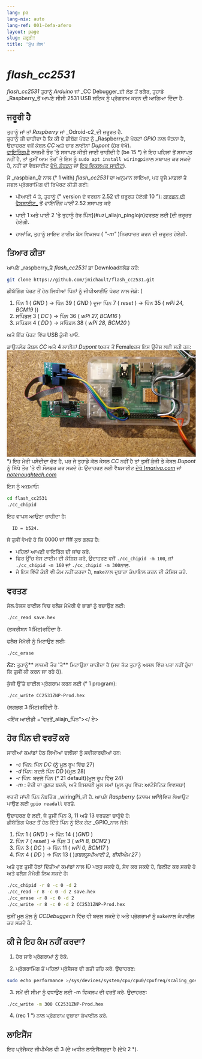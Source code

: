 ```yaml
---
lang: pa
lang-niv: auto
lang-ref: 001-ĉefa-afero
layout: page
slug: ਜ਼ਰੂਰੀ!
title: 'ਮੁੱਖ ਗੱਲ'
---
```


# _flash\_cc2531_
 _flash\_cc2531_ ਤੁਹਾਨੂੰ _Arduino_ ਜਾਂ _CC Debugger_ਦੀ ਲੋੜ ਤੋਂ ਬਗੈਰ, ਤੁਹਾਡੇ _Raspberry_ਤੋਂ ਆਪਣੇ ਸੀਸੀ 2531 USB ਸਟਿਕ ਨੂੰ ਪ੍ਰੋਗਰਾਮ ਕਰਨ ਦੀ ਆਗਿਆ ਦਿੰਦਾ ਹੈ.

## ਜਰੂਰੀ ਹੈ
ਤੁਹਾਨੂੰ ਜਾਂ ਤਾਂ _Raspberry_ ਜਾਂ _Odroid-c2_ਦੀ ਜ਼ਰੂਰਤ ਹੈ.  
ਤੁਹਾਨੂੰ ਕੀ ਚਾਹੀਦਾ ਹੈ ਕਿ ਕੀ ਦੇ ਡੀਬੱਗ ਪੋਰਟ ਨੂੰ _Raspberry_ਦੇ ਪੋਰਟਾਂ _GPIO_ ਨਾਲ ਜੋੜਨਾ ਹੈ, ਉਦਾਹਰਣ ਵਜੋਂ ਕੇਬਲ _CC_ ਅਤੇ ਚਾਰ ਲਾਈਨਾਂ _Dupont_ (ਹੋਰ ਵੇਖੋ).   
[ਵਾਇਰਿੰਗਪੀ](http://wiringpi.com/) ਲਾਜ਼ਮੀ ਤੌਰ 'ਤੇ ਸਥਾਪਤ ਕੀਤੀ ਜਾਣੀ ਚਾਹੀਦੀ ਹੈ (be 15 °) ਜੇ ਇਹ ਪਹਿਲਾਂ ਤੋਂ ਸਥਾਪਤ ਨਹੀਂ ਹੈ, ਤਾਂ ਤੁਸੀਂ ਆਮ ਤੌਰ' ਤੇ ਇਸ ਨੂੰ `sudo apt install wiringpi`ਨਾਲ ਸਥਾਪਤ ਕਰ ਸਕਦੇ ਹੋ, ਨਹੀਂ ਤਾਂ ਵੈਬਸਾਈਟ [ ਦੇਖੋ._ਗੋਰਡਨ_](http://wiringpi.com/) ਜਾਂ [ਇਹ ਵਿਕਲਪਕ ਸਾਈਟ](https://github.com/WiringPi/WiringPi)).  

ਮੈਂ _raspbian_ਦੇ ਨਾਲ (° 1 with) _flash\_cc2531_ ਦਾ ਅਨੁਮਾਨ ਲਾਇਆ, ਪਰ ਦੂਜੇ ਮਾਡਲਾਂ ਤੇ ਸਫਲ ਪ੍ਰੋਗਰਾਮਿੰਗ ਦੀ ਰਿਪੋਰਟ ਕੀਤੀ ਗਈ:
* ਪੀਆਈ 4 ਤੇ, ਤੁਹਾਨੂੰ (° version ਦੇ ਵਰਜ਼ਨ 2.52 ਦੀ ਜ਼ਰੂਰਤ ਹੋਏਗੀ 10 °):  [ਗਾਰਡਨ ਦੀ ਵੈਬਸਾਈਟ_](http://wiringpi.com/wiringpi-updated-to-2-52-for-the-raspberry-pi-4b/)  ਤੋਂ _ਵਾਇਰਿੰਗ ਪਾਈ_ 2.52 ਸਥਾਪਤ ਕਰੋ
* ਪਾਈ 1 ਅਤੇ ਪਾਈ 2 'ਤੇ ਤੁਹਾਨੂੰ ਹੋਰ ਪਿੰਨ](#uzi_aliajn_pinglojn)ਵਰਤਣ ਲਈ [ਦੀ ਜ਼ਰੂਰਤ ਹੋਏਗੀ.  

* ਹਾਲਾਂਕਿ, ਤੁਹਾਨੂੰ ਸ਼ਾਇਦ ਟਾਈਮ ਬੇਸ ਵਿਕਲਪ ( _"-m"_ )ਨਿਰਧਾਰਤ ਕਰਨ ਦੀ ਜ਼ਰੂਰਤ ਹੋਏਗੀ.



## ਤਿਆਰ ਕੀਤਾ

ਆਪਣੇ _raspberry_ਤੇ _flash\_cc2531_ ਡਾ Downloadਨਲੋਡ ਕਰੋ:
```bash
git clone https://github.com/jmichault/flash_cc2531.git
```
ਡੀਬੱਗਿੰਗ ਪੋਰਟ ਤੋਂ ਹੇਠ ਲਿਖੀਆਂ ਪਿੰਨਾਂ ਨੂੰ ਜੀਪੀਆਈਓ ਪੋਰਟ ਨਾਲ ਜੋੜੋ: (
1. ਪਿੰਨ 1 ( _GND_ ) -> ਪਿੰਨ 39 ( _GND_ )
ਦੂਜਾ ਪਿੰਨ 7 ( _reset_ ) -> ਪਿੰਨ 35 ( _wPi 24, BCM19_ ))
3. ਸਪਿੰਡਲ 3 ( _DC_ ) -> ਪਿੰਨ 36 ( _wPi 27, BCM16_ )
4. ਸਪਿੰਡਲ 4 ( _DD_ ) -> ਸਪਿੰਡਲ 38 ( _wPi 28, BCM20_ )

ਅਤੇ ਇੱਕ ਪੋਰਟ ਵਿੱਚ USB ਕੁੰਜੀ ਪਾਓ.

ਡਾਉਨਲੋਡ ਕੇਬਲ _CC_ ਅਤੇ 4 ਲਾਈਨਾਂ _Dupont_ toਰਤ ਤੋਂ Femaleਰਤ ਇਸ ਉਦੇਸ਼ ਲਈ ਸਹੀ ਹਨ:
![ਕੁੰਜੀ ਦੀ ਫੋਟੋ ਅਤੇ _ਰਸਬੇਰੀ_](https://github.com/jmichault/files/raw/master/Raspberry-CC2531.jpg)°)
ਇਹ ਮੇਰੀ ਪਸੰਦੀਦਾ ਚੋਣ ਹੈ, ਪਰ ਜੇ ਤੁਹਾਡੇ ਕੋਲ ਕੇਬਲ _CC_ ਨਹੀਂ ਹੈ ਤਾਂ ਤੁਸੀਂ ਕੁੰਜੀ ਤੇ ਕੇਬਲ _Dupont_ ਨੂੰ ਸਿੱਧੇ ਤੌਰ 'ਤੇ ਵੀ ਸੌਲਡਰ ਕਰ ਸਕਦੇ ਹੋ: ਉਦਾਹਰਣ ਲਈ ਵੈਬਸਾਈਟ [ ਦੇਖੋ )_mariva.com_](https://lemariva.com/blog/2019/08/zigbee-flashing-cc2531-using-raspberry-pi-without-cc-debugger) ਜਾਂ [ _notenoughtech.com_](https://notenoughtech.com/home-automation/flashing-cc2531-without-cc-debugger/)


ਇਸ ਨੂੰ ਅਜ਼ਮਾਓ:
```bash
cd flash_cc2531
./cc_chipid
```
ਇਹ ਵਾਪਸ ਆਉਣਾ ਚਾਹੀਦਾ ਹੈ:
```
  ID = b524.
```
ਜੇ ਤੁਸੀਂ ਵੇਖਦੇ ਹੋ ਕਿ 0000 ਜਾਂ ffff ਕੁਝ ਗਲਤ ਹੈ:
* ਪਹਿਲਾਂ ਆਪਣੀ ਵਾਇਰਿੰਗ ਦੀ ਜਾਂਚ ਕਰੋ.
* ਫਿਰ ਉੱਚ ਬੇਸ ਟਾਈਮ ਦੀ ਕੋਸ਼ਿਸ਼ ਕਰੋ, ਉਦਾਹਰਣ ਵਜੋਂ `./cc_chipid -m 100`, ਜਾਂ `./cc_chipid -m 160` ਜਾਂ `./cc_chipid -m 300`ਨਾਲ.
* ਜੇ ਇਸ ਵਿੱਚੋਂ ਕੋਈ ਵੀ ਕੰਮ ਨਹੀਂ ਕਰਦਾ ਹੈ, `make`ਨਾਲ ਦੁਬਾਰਾ ਕੰਪਾਇਲ ਕਰਨ ਦੀ ਕੋਸ਼ਿਸ਼ ਕਰੋ.


## ਵਰਤਣ
ਸੇਲ.ਹੇਕਸ ਫਾਈਲ ਵਿਚ ਫਲੈਸ਼ ਮੈਮੋਰੀ ਦੇ ਭਾਗਾਂ ਨੂੰ ਬਚਾਉਣ ਲਈ:
```bash
./cc_read save.hex
```
(ਤਕਰੀਬਨ 1 ਮਿੰਟ)ਰਹਿੰਦਾ ਹੈ.

ਫਲੈਸ਼ ਮੈਮੋਰੀ ਨੂੰ ਮਿਟਾਉਣ ਲਈ:
```bash
./cc_erase
```
**ਨੋਟ:** ਤੁਹਾਨੂੰ** ਲਾਜ਼ਮੀ ਤੌਰ 'ਤੇ** ਮਿਟਾਉਣਾ ਚਾਹੀਦਾ ਹੈ (ਜਦ ਤੱਕ ਤੁਹਾਨੂੰ ਅਸਲ ਵਿੱਚ ਪਤਾ ਨਹੀਂ ਹੁੰਦਾ ਕਿ ਤੁਸੀਂ ਕੀ ਕਰਨ ਜਾ ਰਹੇ ਹੋ).

ਕੁੰਜੀ ਉੱਤੇ ਫਾਈਲ ਪ੍ਰੋਗਰਾਮ ਕਰਨ ਲਈ (° 1 program):
```bash
./cc_write CC2531ZNP-Prod.hex
```
(ਲਗਭਗ 3 ਮਿੰਟ)ਰਹਿੰਦੀ ਹੈ.

<ਇੱਕ ਆਈਡੀ ="ਵਰਤੋਂ_aliajn_ਪਿੰਨ"></ ਏ>
## ਹੋਰ ਪਿੰਨ ਦੀ ਵਰਤੋਂ ਕਰੋ
ਸਾਰੀਆਂ ਕਮਾਂਡਾਂ ਹੇਠ ਲਿਖੀਆਂ ਦਲੀਲਾਂ ਨੂੰ ਸਵੀਕਾਰਦੀਆਂ ਹਨ:
* _-c_ ਪਿੰਨ: ਪਿੰਨ _DC_ (ਨੂੰ ਮੂਲ ਰੂਪ ਵਿੱਚ 27)
* _-d_ ਪਿੰਨ: ਬਦਲੋ ਪਿੰਨ _DD_ )(ਮੂਲ 28)
* _-r_ ਪਿੰਨ: ਬਦਲੋ ਪਿੰਨ (° 21 default)(ਮੂਲ ਰੂਪ ਵਿੱਚ 24)
* _-m_ : ਦੇਰੀ ਦਾ ਗੁਣਕ ਬਦਲੋ, ਅਤੇ ਇਸਲਈ ਮੂਲ ਸਮਾਂ (ਮੂਲ ਰੂਪ ਵਿੱਚ: ਆਟੋਮੈਟਿਕ ਵਿਵਸਥਾ)

ਵਰਤੀ ਜਾਂਦੀ ਪਿੰਨ ਨੰਬਰਿੰਗ _wiringPi_ਦੀ ਹੈ. ਆਪਣੇ _Raspberry_ (ਕਾਲਮ _wPi_)ਵਿਚ ਲੇਆਉਟ ਪਾਉਣ ਲਈ `gpio readall` ਵਰਤੋ.

ਉਦਾਹਰਣ ਦੇ ਲਈ, ਜੇ ਤੁਸੀਂ ਪਿੰਨ 3, 11 ਅਤੇ 13 ਵਰਤਣਾ ਚਾਹੁੰਦੇ ਹੋ:  
ਡੀਬੱਗਿੰਗ ਪੋਰਟ ਤੋਂ ਹੇਠ ਦਿੱਤੇ ਪਿੰਨ ਨੂੰ ਇੱਕ ਗੇਟ _GPIO_ਨਾਲ ਜੋੜੋ:
1. ਪਿੰਨ 1 ( _GND_ ) -> ਪਿੰਨ 14 ( )_GND_ )
2. ਪਿੰਨ 7 ( _reset_ ) -> ਪਿੰਨ 3 ( _wPi 8, BCM2_ )
3. ਪਿੰਨ 3 ( _DC_ ) -> ਪਿੰਨ 11 ( _wPi 0, BCM17_ )
4. ਪਿੰਨ 4 ( _DD_ ) -> ਪਿੰਨ 13 ( )_ਡਬਲਯੂਪੀਆਈ 2, ਬੀਸੀਐਮ 27_ )

ਅਤੇ ਹੁਣ ਤੁਸੀਂ ਹੇਠਾਂ ਦਿੱਤੀਆਂ ਕਮਾਂਡਾਂ ਨਾਲ ID ਪੜ੍ਹ ਸਕਦੇ ਹੋ, ਸੇਵ ਕਰ ਸਕਦੇ ਹੋ, ਡਿਲੀਟ ਕਰ ਸਕਦੇ ਹੋ ਅਤੇ ਫਲੈਸ਼ ਮੈਮੋਰੀ ਲਿਖ ਸਕਦੇ ਹੋ:
```bash
./cc_chipid -r 8 -c 0 -d 2
./cc_read -r 8 -c 0 -d 2 save.hex
./cc_erase -r 8 -c 0 -d 2
./cc_write -r 8 -c 0 -d 2 CC2531ZNP-Prod.hex
```

ਤੁਸੀਂ ਮੂਲ ਮੁੱਲ ਨੂੰ _CCDebugger.h_ ਵਿੱਚ ਵੀ ਬਦਲ ਸਕਦੇ ਹੋ ਅਤੇ ਪ੍ਰੋਗਰਾਮਾਂ ਨੂੰ `make`ਨਾਲ ਕੰਪਾਈਲ ਕਰ ਸਕਦੇ ਹੋ.

## ਕੀ ਜੇ ਇਹ ਕੰਮ ਨਹੀਂ ਕਰਦਾ?

1. ਹੋਰ ਸਾਰੇ ਪ੍ਰੋਗਰਾਮਾਂ ਨੂੰ ਰੋਕੋ.

2. ਪ੍ਰੋਗਰਾਮਿੰਗ ਤੋਂ ਪਹਿਲਾਂ ਪ੍ਰੋਸੈਸਰ ਦੀ ਗਤੀ ਤਹਿ ਕਰੋ. ਉਦਾਹਰਣ:  

```bash
sudo echo performance >/sys/devices/system/cpu/cpu0/cpufreq/scaling_governor
```
3. ਸਮੇਂ ਦੀ ਸੀਮਾ ਨੂੰ ਵਧਾਉਣ ਲਈ -m ਵਿਕਲਪ ਦੀ ਵਰਤੋਂ ਕਰੋ. ਉਦਾਹਰਣ:  

```bash
./cc_write -m 300 CC2531ZNP-Prod.hex
```
4. (rec 1 °) ਨਾਲ ਪ੍ਰੋਗਰਾਮ ਦੁਬਾਰਾ ਕੰਪਾਈਲ ਕਰੋ.



## ਲਾਇਸੈਂਸ

ਇਹ ਪ੍ਰੋਜੈਕਟ ਜੀਪੀਐਲ ਵੀ 3 (ਦੇ ਅਧੀਨ ਲਾਇਸੈਂਸਸ਼ੁਦਾ ਹੈ (ਦੇਖੋ 2 °).
